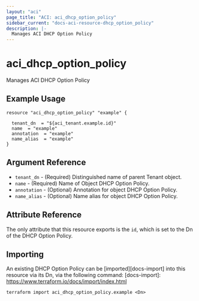 ```yaml
---
layout: "aci"
page_title: "ACI: aci_dhcp_option_policy"
sidebar_current: "docs-aci-resource-dhcp_option_policy"
description: |-
  Manages ACI DHCP Option Policy
---
```


# aci_dhcp_option_policy #
Manages ACI DHCP Option Policy

## Example Usage ##

```hcl
resource "aci_dhcp_option_policy" "example" {

  tenant_dn  = "${aci_tenant.example.id}"
  name  = "example"
  annotation  = "example"
  name_alias  = "example"
}
```
## Argument Reference ##
* `tenant_dn` - (Required) Distinguished name of parent Tenant object.
* `name` - (Required) Name of Object  DHCP Option Policy.
* `annotation` - (Optional) Annotation for object  DHCP Option Policy.
* `name_alias` - (Optional) Name alias for object  DHCP Option Policy.



## Attribute Reference

The only attribute that this resource exports is the `id`, which is set to the
Dn of the DHCP Option Policy.

## Importing ##

An existing DHCP Option Policy can be [imported][docs-import] into this resource via its Dn, via the following command:
[docs-import]: https://www.terraform.io/docs/import/index.html


```
terraform import aci_dhcp_option_policy.example <Dn>
```